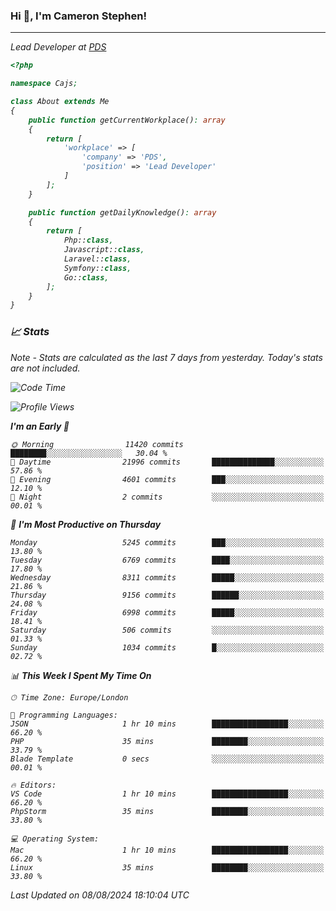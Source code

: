 ### Hi 👋, I'm Cameron Stephen!
<hr>
<p><em>Lead Developer at <a href="https://prindatasolutions.co.uk">PDS</a></p>


```php
<?php

namespace Cajs;

class About extends Me
{
    public function getCurrentWorkplace(): array
    {
        return [
            'workplace' => [
                'company' => 'PDS',
                'position' => 'Lead Developer'
            ]
        ];
    }

    public function getDailyKnowledge(): array
    {
        return [
            Php::class,
            Javascript::class,
            Laravel::class,
            Symfony::class,
            Go::class,
        ];
    }
}
```

### 📈 Stats
<p><em>Note - Stats are calculated as the last 7 days from yesterday. Today's stats are not included.</em></p>


<!--START_SECTION:waka-->
![Code Time](http://img.shields.io/badge/Code%20Time-3%2C891%20hrs%2031%20mins-blue)

![Profile Views](http://img.shields.io/badge/Profile%20Views-0-blue)

**I'm an Early 🐤** 

```text
🌞 Morning                11420 commits       ████████░░░░░░░░░░░░░░░░░   30.04 % 
🌆 Daytime                21996 commits       ██████████████░░░░░░░░░░░   57.86 % 
🌃 Evening                4601 commits        ███░░░░░░░░░░░░░░░░░░░░░░   12.10 % 
🌙 Night                  2 commits           ░░░░░░░░░░░░░░░░░░░░░░░░░   00.01 % 
```
📅 **I'm Most Productive on Thursday** 

```text
Monday                   5245 commits        ███░░░░░░░░░░░░░░░░░░░░░░   13.80 % 
Tuesday                  6769 commits        ████░░░░░░░░░░░░░░░░░░░░░   17.80 % 
Wednesday                8311 commits        █████░░░░░░░░░░░░░░░░░░░░   21.86 % 
Thursday                 9156 commits        ██████░░░░░░░░░░░░░░░░░░░   24.08 % 
Friday                   6998 commits        █████░░░░░░░░░░░░░░░░░░░░   18.41 % 
Saturday                 506 commits         ░░░░░░░░░░░░░░░░░░░░░░░░░   01.33 % 
Sunday                   1034 commits        █░░░░░░░░░░░░░░░░░░░░░░░░   02.72 % 
```


📊 **This Week I Spent My Time On** 

```text
🕑︎ Time Zone: Europe/London

💬 Programming Languages: 
JSON                     1 hr 10 mins        █████████████████░░░░░░░░   66.20 % 
PHP                      35 mins             ████████░░░░░░░░░░░░░░░░░   33.79 % 
Blade Template           0 secs              ░░░░░░░░░░░░░░░░░░░░░░░░░   00.01 % 

🔥 Editors: 
VS Code                  1 hr 10 mins        █████████████████░░░░░░░░   66.20 % 
PhpStorm                 35 mins             ████████░░░░░░░░░░░░░░░░░   33.80 % 

💻 Operating System: 
Mac                      1 hr 10 mins        █████████████████░░░░░░░░   66.20 % 
Linux                    35 mins             ████████░░░░░░░░░░░░░░░░░   33.80 % 
```


 Last Updated on 08/08/2024 18:10:04 UTC
<!--END_SECTION:waka-->
